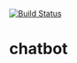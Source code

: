 [![Build Status](https://travis-ci.com/7942jun/chatbot.svg?branch=develop)](https://travis-ci.com/7942jun/chatbot)
# chatbot
